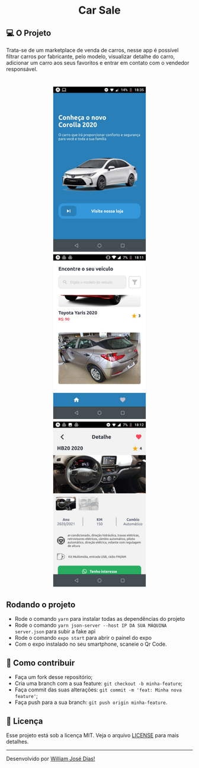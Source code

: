 <h1 align="center">Car Sale</h1>

## 💻 O Projeto
Trata-se de um marketplace de venda de carros, nesse app é possível filtrar carros por fabricante, pelo modelo, visualizar detalhe do carro, adicionar um carro aos seus favoritos e entrar em contato com o vendedor responsável.

<h1 align="center" class="teste">
  <img src="./images/img1.jpeg" width="250"/>
  <img src="./images/img2.jpeg" width="250"/>
  <img src="./images/img3.jpeg" width="250"/>
</h1>

## Rodando o projeto
- Rode o comando `yarn` para instalar todas as dependências do projeto 
- Rode o comando `yarn json-server --host IP DA SUA MÁQUINA server.json` para subir a fake api
- Rode o comando `expo start` para abrir o painel do expo
- Com o expo instalado no seu smartphone, scaneie o Qr Code.

## 🤔 Como contribuir

- Faça um fork desse repositório;
- Cria uma branch com a sua feature: `git checkout -b minha-feature`;
- Faça commit das suas alterações: `git commit -m 'feat: Minha nova feature'`;
- Faça push para a sua branch: `git push origin minha-feature`.

## :memo: Licença

Esse projeto está sob a licença MIT. Veja o arquivo [LICENSE](LICENSE.md) para mais detalhes.

---

Desenvolvido por [William José Dias!](https://github.com/WilliamWJD)